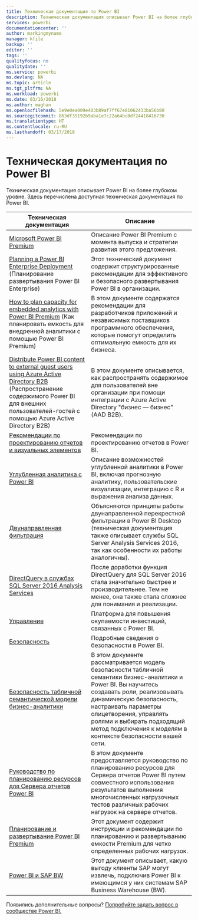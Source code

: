 ```yaml
---
title: Техническая документация по Power BI
description: Техническая документация описывает Power BI на более глубоком уровне.
services: powerbi
documentationcenter: ''
author: markingmyname
manager: kfile
backup: ''
editor: ''
tags: ''
qualityfocus: no
qualitydate: ''
ms.service: powerbi
ms.devlang: NA
ms.topic: article
ms.tgt_pltfrm: NA
ms.workload: powerbi
ms.date: 03/16/2018
ms.author: maghan
ms.openlocfilehash: 5e9e0ea009e403b89af7ff67e81062433ba56b80
ms.sourcegitcommit: 863df35192b9aba1e7c22a64bc8df24418416730
ms.translationtype: HT
ms.contentlocale: ru-RU
ms.lasthandoff: 03/17/2018
---
```

# <a name="whitepapers-for-power-bi"></a>Техническая документация по Power BI

Техническая документация описывает Power BI на более глубоком уровне. Здесь перечислена доступная техническая документация по Power BI.

| Техническая документация | Описание |
| --- | --- |
| [Microsoft Power BI Premium](https://aka.ms/pbipremiumwhitepaper) |Описание Power BI Premium с момента выпуска и стратегии развития этого предложения. |
| [Planning a Power BI Enterprise Deployment](https://aka.ms/pbienterprisedeploy) (Планирование развертывания Power BI Enterprise) |Этот технический документ содержит структурированные рекомендации для эффективного и безопасного развертывания Power BI в организации. |
| [How to plan capacity for embedded analytics with Power BI Premium](https://aka.ms/pbiewhitepaper) (Как планировать емкость для внедренной аналитики с помощью Power BI Premium) |В этом документе содержатся рекомендации для разработчиков приложений и независимых поставщиков программного обеспечения, которые помогут определить оптимальную емкость для их бизнеса. |
|[Distribute Power BI content to external guest users using Azure Active Directory B2B](https://aka.ms/powerbi-b2b-whitepaper) (Распространение содержимого Power BI для внешних пользователей-гостей с помощью Azure Active Directory B2B)|В этом документе описывается, как распространять содержимое для пользователей вне организации при помощи интеграции с Azure Active Directory "бизнес — бизнес" (AAD B2B).|
| [Рекомендации по проектированию отчетов и визуальных элементов](power-bi-visualization-best-practices.md) |Рекомендации по проектированию отчетов в Power BI. |
| [Углубленная аналитика с Power BI](https://info.microsoft.com/advanced-analytics-with-power-bi.html?Is=Website) |Описание возможностей углубленной аналитики в Power BI, включая прогнозную аналитику, пользовательские визуализации, интеграцию с R и выражения анализа данных. |
| [Двунаправленная фильтрация](desktop-bidirectional-filtering.md) |Объясняются принципы работы двунаправленной перекрестной фильтрации в Power BI Desktop (техническая документация также описывает службы SQL Server Analysis Services 2016, так как особенности их работы аналогичны). |
| [DirectQuery в службах SQL Server 2016 Analysis Services](https://blogs.msdn.microsoft.com/analysisservices/2017/04/06/directquery-in-sql-server-2016-analysis-services-whitepaper/) |После доработки функция DirectQuery для SQL Server 2016 стала значительно быстрее и производительнее. Тем не менее, она также стала сложнее для понимания и реализации. |
| [Управление](service-admin-governance.md) |Платформа для повышения окупаемости инвестиций, связанных с Power BI. |
| [Безопасность](service-admin-power-bi-security.md) |Подробные сведения о безопасности в Power BI. |
| [Безопасность табличной семантической модели бизнес-аналитики](http://download.microsoft.com/download/D/2/0/D20E1C5F-72EA-4505-9F26-FEF9550EFD44/Securing%20the%20Tabular%20BI%20Semantic%20Model.docx) |В этом документе рассматривается модель безопасности табличной семантики бизнес-аналитики и Power BI. Вы научитесь создавать роли, реализовывать динамическую безопасность, настраивать параметры олицетворения, управлять ролями и выбирать подходящий метод подключения к моделям в контексте безопасности вашей сети. |
| [Руководство по планированию ресурсов для Сервера отчетов Power BI](report-server/capacity-planning.md) |В этом документе предоставляется руководство по планированию ресурсов для Сервера отчетов Power BI путем совместного использования результатов выполнения многочисленных нагрузочных тестов различных рабочих нагрузок на сервере отчетов. |
| [Планирование и развертывание Power BI Premium](https://aka.ms/Premium-Capacity-Planning-Deployment)| Этот документ содержит инструкции и рекомендации по планированию и развертыванию емкости Premium для четко определенных рабочих нагрузок.|
| [Power BI и SAP BW](https://aka.ms/powerbiandsapbw)| Этот документ описывает, какую выгоду клиенты SAP могут извлечь, подключив Power BI к имеющимся у них системам SAP Business Warehouse (BW).|

Появились дополнительные вопросы? [Попробуйте задать вопрос в сообществе Power BI.](http://community.powerbi.com/)

